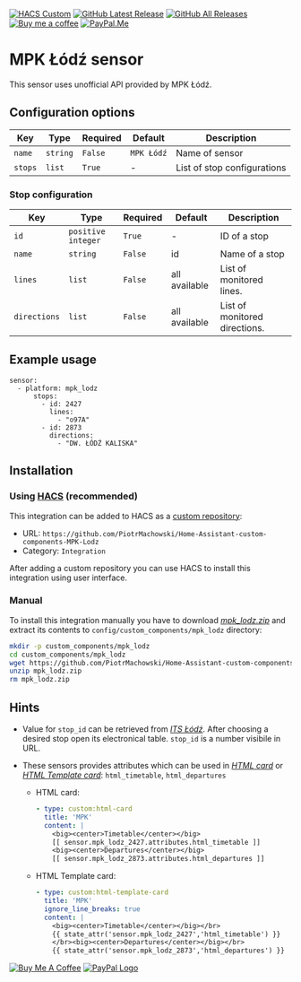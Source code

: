 [![HACS Custom][hacs_shield]][hacs]
[![GitHub Latest Release][releases_shield]][latest_release]
[![GitHub All Releases][downloads_total_shield]][releases]
[![Buy me a coffee][buy_me_a_coffee_shield]][buy_me_a_coffee]
[![PayPal.Me][paypal_me_shield]][paypal_me]


[hacs_shield]: https://img.shields.io/static/v1.svg?label=HACS&message=Custom&style=popout&color=orange&labelColor=41bdf5&logo=HomeAssistantCommunityStore&logoColor=white
[hacs]: https://hacs.xyz/docs/faq/custom_repositories

[latest_release]: https://github.com/PiotrMachowski/Home-Assistant-custom-components-MPK-Lodz/releases/latest
[releases_shield]: https://img.shields.io/github/release/PiotrMachowski/Home-Assistant-custom-components-MPK-Lodz.svg?style=popout

[releases]: https://github.com/PiotrMachowski/Home-Assistant-custom-components-MPK-Lodz/releases
[downloads_total_shield]: https://img.shields.io/github/downloads/PiotrMachowski/Home-Assistant-custom-components-MPK-Lodz/total

[buy_me_a_coffee_shield]: https://img.shields.io/static/v1.svg?label=%20&message=Buy%20me%20a%20coffee&color=6f4e37&logo=buy%20me%20a%20coffee&logoColor=white
[buy_me_a_coffee]: https://www.buymeacoffee.com/PiotrMachowski

[paypal_me_shield]: https://img.shields.io/static/v1.svg?label=%20&message=PayPal.Me&logo=paypal
[paypal_me]: https://paypal.me/PiMachowski

# MPK Łódź sensor

This sensor uses unofficial API provided by MPK Łódź.

## Configuration options

| Key | Type | Required | Default | Description |
| --- | --- | --- | --- | --- |
| `name` | `string` | `False` | `MPK Łódź` | Name of sensor |
| `stops` | `list` | `True` | - | List of stop configurations |

### Stop configuration

| Key | Type | Required | Default | Description |
| --- | --- | --- | --- | --- |
| `id` | `positive integer` | `True` | - | ID of a stop |
| `name` | `string` | `False` | id | Name of a stop |
| `lines` | `list` | `False` | all available | List of monitored lines. |
| `directions` | `list` | `False` | all available | List of monitored directions. |

## Example usage

```
sensor:
  - platform: mpk_lodz
      stops:
        - id: 2427
          lines:
            - "o97A"          
        - id: 2873
          directions:
            - "DW. ŁÓDŹ KALISKA"
```

## Installation

### Using [HACS](https://hacs.xyz/) (recommended)

This integration can be added to HACS as a [custom repository](https://hacs.xyz/docs/faq/custom_repositories):
* URL: `https://github.com/PiotrMachowski/Home-Assistant-custom-components-MPK-Lodz`
* Category: `Integration`

After adding a custom repository you can use HACS to install this integration using user interface.

### Manual

To install this integration manually you have to download [*mpk_lodz.zip*](https://github.com/PiotrMachowski/Home-Assistant-custom-components-MPK-Lodz/releases/latest/download/mpk_lodz.zip) and extract its contents to `config/custom_components/mpk_lodz` directory:
```bash
mkdir -p custom_components/mpk_lodz
cd custom_components/mpk_lodz
wget https://github.com/PiotrMachowski/Home-Assistant-custom-components-MPK-Lodz/releases/latest/download/mpk_lodz.zip
unzip mpk_lodz.zip
rm mpk_lodz.zip
```

## Hints

* Value for `stop_id` can be retrieved from [*ITS Łódź*](http://rozklady.lodz.pl/). After choosing a desired stop open its electronical table. `stop_id` is a number visibile in URL.

* These sensors provides attributes which can be used in [*HTML card*](https://github.com/PiotrMachowski/Home-Assistant-Lovelace-HTML-card) or [*HTML Template card*](https://github.com/PiotrMachowski/Home-Assistant-Lovelace-HTML-Template-card): `html_timetable`, `html_departures`
  * HTML card:
    ```yaml
    - type: custom:html-card
      title: 'MPK'
      content: |
        <big><center>Timetable</center></big>
        [[ sensor.mpk_lodz_2427.attributes.html_timetable ]]
        <big><center>Departures</center></big>
        [[ sensor.mpk_lodz_2873.attributes.html_departures ]]
    ```
  * HTML Template card:
    ```yaml
    - type: custom:html-template-card
      title: 'MPK'
      ignore_line_breaks: true
      content: |
        <big><center>Timetable</center></big></br>
        {{ state_attr('sensor.mpk_lodz_2427','html_timetable') }}
        </br><big><center>Departures</center></big></br>
        {{ state_attr('sensor.mpk_lodz_2873','html_departures') }}
    ```

<a href="https://www.buymeacoffee.com/PiotrMachowski" target="_blank"><img src="https://bmc-cdn.nyc3.digitaloceanspaces.com/BMC-button-images/custom_images/orange_img.png" alt="Buy Me A Coffee" style="height: auto !important;width: auto !important;" ></a>
<a href="https://paypal.me/PiMachowski" target="_blank"><img src="https://www.paypalobjects.com/webstatic/mktg/logo/pp_cc_mark_37x23.jpg" border="0" alt="PayPal Logo" style="height: auto !important;width: auto !important;"></a>
